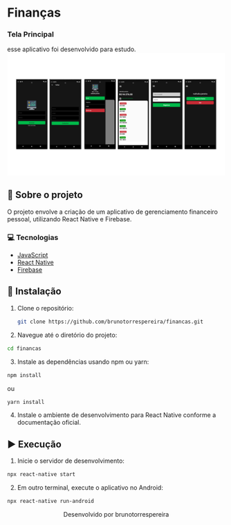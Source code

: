 
# Finanças 

### Tela Principal
esse aplicativo foi desenvolvido para estudo.
![Tela Principal](src/assets/telas-financas.png)

## 📖 Sobre o projeto
O projeto envolve a criação de um aplicativo de gerenciamento financeiro pessoal, utilizando React Native e Firebase.

### :computer: Tecnologias
- [JavaScript](https://www.javascript.com/)
- [React Native](https://reactnative.dev/)
- [Firebase](https://firebase.google.com/)

## :bricks: Instalação

1. Clone o repositório:
   ```bash
   git clone https://github.com/brunotorrespereira/financas.git
   ```

2. Navegue até o diretório do projeto:

```bash
cd financas
```

3. Instale as dependências usando npm ou yarn:

```bash
npm install
```

ou 

```bash
yarn install
```

4. Instale o ambiente de desenvolvimento para React Native conforme a documentação oficial.

## :arrow_forward: Execução
1. Inicie o servidor de desenvolvimento:

```bash
npx react-native start
```

2. Em outro terminal, execute o aplicativo no Android:

``` bash
npx react-native run-android
```

<p align="center">Desenvolvido por brunotorrespereira</p>


